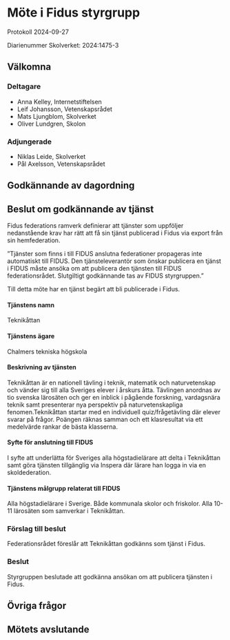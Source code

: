 # Möte i Fidus styrgrupp

Protokoll 2024-09-27

Diarienummer Skolverket: 2024:1475-3

## Välkomna

### Deltagare

-   Anna Kelley, Internetstiftelsen
-   Leif Johansson, Vetenskapsrådet
-   Mats Ljungblom, Skolverket
-   Oliver Lundgren, Skolon

### Adjungerade

-   Niklas Leide, Skolverket
-   Pål Axelsson, Vetenskapsrådet

## Godkännande av dagordning

## Beslut om godkännande av tjänst

Fidus federations ramverk definierar att tjänster som uppföljer nedanstående krav har rätt att få sin tjänst publicerad i Fidus via export från sin hemfederation.

”Tjänster som finns i till FIDUS anslutna federationer propageras inte automatiskt till FIDUS. Den tjänsteleverantör som önskar publicera en tjänst i FIDUS måste ansöka om att publicera den tjänsten till FIDUS federationsrådet. Slutgiltigt godkännande tas av FIDUS styrgruppen.”

Till detta möte har en tjänst begärt att bli publicerade i Fidus.

#### Tjänstens namn

Teknikåttan

#### Tjänstens ägare

Chalmers tekniska högskola

#### Beskrivning av tjänsten

Teknikåttan är en nationell tävling i teknik, matematik och naturvetenskap och vänder sig till alla Sveriges elever i årskurs åtta. Tävlingen anordnas av tio svenska lärosäten och ger en inblick i pågående forskning, vardagsnära teknik samt presenterar nya perspektiv på naturvetenskapliga fenomen.Teknikåttan startar med en individuell quiz/frågetävling där elever svarar på frågor. Poängen räknas samman och ett klasresultat via ett medelvärde rankar de bästa klasserna.

#### Syfte för anslutning till FIDUS

I syfte att underlätta för Sveriges alla högstadielärare att delta i Teknikåttan samt göra tjänsten tillgänglig via Inspera där lärare han logga in via en skoldederation.

#### Tjänstens målgrupp relaterat till FIDUS

Alla högstadielärare i Sverige. Både kommunala skolor och friskolor. Alla 10-11 lärosäten som samverkar i Teknikåttan.

### Förslag till beslut

Federationsrådet föreslår att Teknikåttan godkänns som tjänst i Fidus.

### Beslut

Styrgruppen beslutade att godkänna ansökan om att publicera tjänsten i Fidus.

## Övriga frågor

## Mötets avslutande
